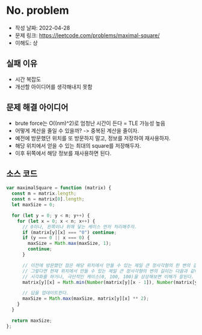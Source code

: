 # No. problem

- 작성 날짜: 2022-04-28
- 문제 링크: https://leetcode.com/problems/maximal-square/
- 이해도: 상

## 실패 이유

- 시간 복잡도
- 개선할 아이디어를 생각해내지 못함

## 문제 해결 아이디어

- brute force는 O((nm)^2)로 엄청난 시간이 든다 = TLE 가능성 높음
- 어떻게 계산을 줄일 수 있을까? -> 중복된 계산을 줄이자.
- 예전에 방문했던 위치를 또 방문하지 말고, 정보를 저장하여 재사용하자.
- 해당 위치에서 얻을 수 있는 최대의 square를 저장해두자.
- 이후 뒤쪽에서 해당 정보를 재사용하면 된다.

## 소스 코드

```js
var maximalSquare = function (matrix) {
  const m = matrix.length;
  const n = matrix[0].length;
  let maxSize = 0;

  for (let y = 0; y < m; y++) {
    for (let x = 0; x < n; x++) {
      // 0이나, 왼쪽이나 위에 닿는 케이스 먼저 처리해주자.
      if (matrix[y][x] === "0") continue;
      if (y === 0 || x === 0) {
        maxSize = Math.max(maxSize, 1);
        continue;
      }

      // 이전에 방문했던 점은 해당 위치에서 만들 수 있는 제일 큰 정사각형의 한 변의 길이를 저장하고 있다는 것을 기억하자.
      // 그렇다면 현재 위치에서 만들 수 있는 제일 큰 정사각형의 변의 길이는 다음과 같다.
      // 시각화를 하거나, 극단적인 케이스(0, 100, 100)을 상상해보면 이해가 잘된다.
      matrix[y][x] = Math.min(Number(matrix[y][x - 1]), Number(matrix[y - 1][x]), Number(matrix[y - 1][x - 1])) + 1;

      // 답을 업데이트한다.
      maxSize = Math.max(maxSize, matrix[y][x] ** 2);
    }
  }

  return maxSize;
};
```
